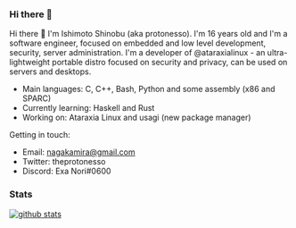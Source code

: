 ### Hi there 👋

Hi there 👋 I'm Ishimoto Shinobu (aka protonesso). I'm 16 years old and I'm a software engineer, focused on embedded and low level development, security, server administration.
I'm a developer of @ataraxialinux - an ultra-lightweight portable distro focused on security and privacy, can be used on servers and desktops.

 * Main languages: C, C++, Bash, Python and some assembly (x86 and SPARC)
 * Currently learning: Haskell and Rust
 * Working on: Ataraxia Linux and usagi (new package manager)

Getting in touch:
 * Email: nagakamira@gmail.com
 * Twitter: theprotonesso
 * Discord: Exa Nori#0600

### Stats
[![github stats](https://github-readme-stats.vercel.app/api?username=protonesso)](https://github.com/anuraghazra/github-readme-stats)
